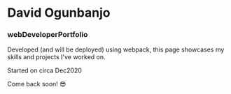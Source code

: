 # David Ogunbanjo
### webDeveloperPortfolio

Developed (and will be deployed) using webpack, this page showcases my skills and projects I've worked on.

Started on circa Dec2020

Come back soon! 😎
